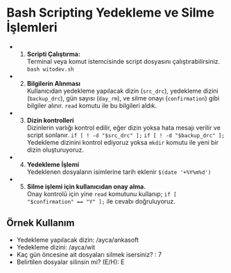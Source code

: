 # Bash Scripting Yedekleme ve Silme İşlemleri

- 1. **Scripti Çalıştırma:** <br/>
Terminal veya komut istemcisinde script dosyasını çalıştırabilirsiniz.
 `bash witodev.sh`
- 2. **Bilgilerin Alınması** <br/>
Kullanıcıdan yedekleme yapılacak dizin (``src_drc``), yedekleme dizini (`backup_drc`), gün sayısı (`day_rm`), ve silme onayı (``confirmation``) gibi bilgiler alınır.
`read` komutu ile bu bilgileri aldık.
- 3. **Dizin kontrolleri** <br/>
Dizinlerin varlığı kontrol edilir, eğer dizin yoksa hata mesajı verilir ve script sonlanır.
 `if [ ! -d "$src_drc" ];`
 `if [ ! -d "$backup_drc" ];`
 Yedekleme dizinini kontrol ediyoruz yoksa `mkdir` komutu ile yeni bir dizin oluşturuyoruz.
- 4. **Yedekleme İşlemi** <br/>
Yedeklenen dosyaların isimlerine tarih eklenir `$(date '+%Y%m%d')`
- 5. **Silme işlemi için kullanıcıdan onay alma.** <br/>
 Onay kontrolü için yine `read` komutunu kullanıp;
`if [ "$confirmation" == "Y" ];` ile cevabı doğruluyoruz.

## Örnek Kullanım
- Yedekleme yapılacak dizin: /ayca/ankasoft
- Yedekleme dizini: /ayca/wit
- Kaç gün öncesine ait dosyaları silmek isersiniz? : 7
- Belirtilen dosyalar silinsin mi? (E/H): E
